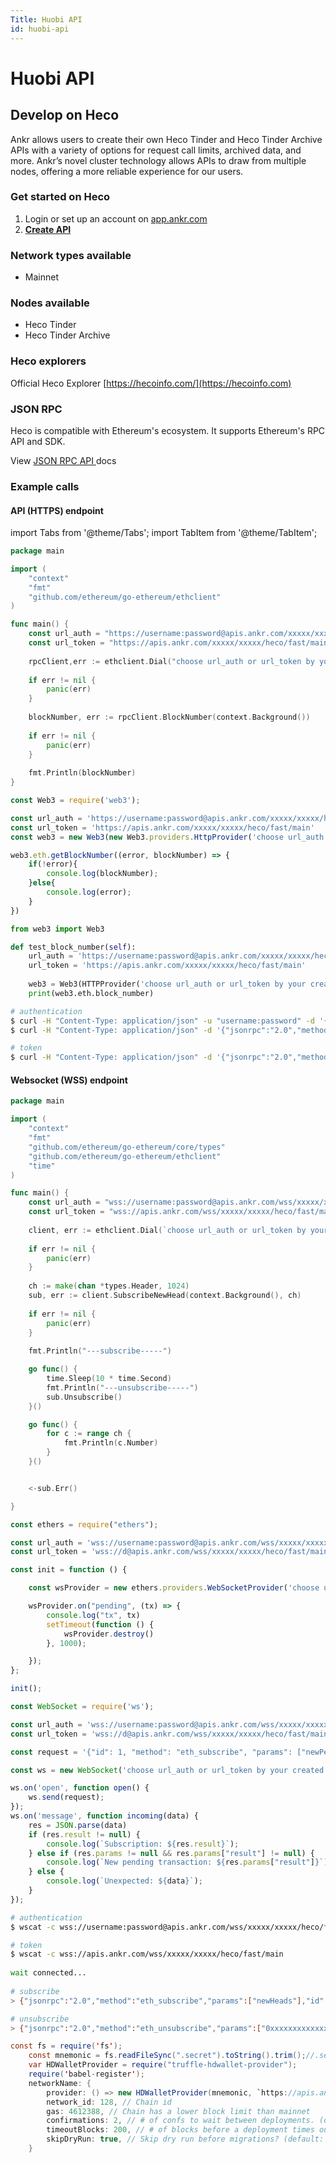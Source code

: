 ```yaml
---
Title: Huobi API
id: huobi-api
---
```


# Huobi API

## Develop on Heco

Ankr allows users to create their own Heco Tinder and Heco Tinder Archive APIs with a variety of options for request call limits, archived data, and more. Ankr’s novel cluster technology allows APIs to draw from multiple nodes, offering a more reliable experience for our users.

### Get started on Heco

1. Login or set up an account on [app.ankr.com](https://app.ankr.com/api/)
2. [**Create API**](https://app.ankr.com/apps/api)

### Network types available

* Mainnet

### Nodes available

* Heco Tinder
* Heco Tinder Archive

### Heco explorers

Official Heco Explorer [https://hecoinfo.com/](https://hecoinfo.com)

### JSON RPC

Heco is compatible with Ethereum's ecosystem. It supports Ethereum's RPC API and SDK.

View [JSON RPC API ](https://eth.wiki/json-rpc/api)docs

### Example calls

#### API (HTTPS) endpoint

import Tabs from '@theme/Tabs';
import TabItem from '@theme/TabItem';

<Tabs>
<TabItem value="go" label="Go">

```go
package main

import (
    "context"
    "fmt"
    "github.com/ethereum/go-ethereum/ethclient"
)

func main() {
    const url_auth = "https://username:password@apis.ankr.com/xxxxx/xxxxx/heco/fast/main"    // authentication
    const url_token = "https://apis.ankr.com/xxxxx/xxxxx/heco/fast/main"                     // token
    
    rpcClient,err := ethclient.Dial("choose url_auth or url_token by your created type")
    
    if err != nil {
        panic(err)
    }
    
    blockNumber, err := rpcClient.BlockNumber(context.Background())
    
    if err != nil {
        panic(err)
    }
    
    fmt.Println(blockNumber)
}
```
</TabItem>
<TabItem value="js" label="web3.js">

```javascript
const Web3 = require('web3');

const url_auth = 'https://username:password@apis.ankr.com/xxxxx/xxxxx/heco/fast/main'    // authentication
const url_token = 'https://apis.ankr.com/xxxxx/xxxxx/heco/fast/main'                     // token
const web3 = new Web3(new Web3.providers.HttpProvider('choose url_auth or url_token by your created type'));

web3.eth.getBlockNumber((error, blockNumber) => {
    if(!error){
        console.log(blockNumber);
    }else{
        console.log(error);
    }
})
```
</TabItem>
<TabItem value="py" label="Python">

```python
from web3 import Web3

def test_block_number(self):
    url_auth = 'https://username:password@apis.ankr.com/xxxxx/xxxxx/heco/fast/main'  # authentication
    url_token = 'https://apis.ankr.com/xxxxx/xxxxx/heco/fast/main'                   # token
    
    web3 = Web3(HTTPProvider('choose url_auth or url_token by your created type'))
    print(web3.eth.block_number)
```
</TabItem>
<TabItem value="curl" label="Curl">

```bash
# authentication
$ curl -H "Content-Type: application/json" -u "username:password" -d '{"jsonrpc":"2.0","method":"eth_blockNumber","params":[],"id":1}' https://apis.ankr.com/xxxxx/xxxxx/heco/fast/main
$ curl -H "Content-Type: application/json" -d '{"jsonrpc":"2.0","method":"eth_blockNumber","params":[],"id":1}' https://username:password@apis.ankr.com/xxxxx/xxxxx/heco/fast/main

# token
$ curl -H "Content-Type: application/json" -d '{"jsonrpc":"2.0","method":"eth_blockNumber","params":[],"id":1}' https://apis.ankr.com/xxxxx/xxxxx/heco/fast/main
```
</TabItem>
</Tabs>

#### Websocket (WSS) endpoint

<Tabs>
<TabItem value="go" label="Go">

```go
package main

import (
    "context"
    "fmt"
    "github.com/ethereum/go-ethereum/core/types"
    "github.com/ethereum/go-ethereum/ethclient"
    "time"
)

func main() {
    const url_auth = "wss://username:password@apis.ankr.com/wss/xxxxx/xxxxx/heco/fast/main" // authentication
    const url_token = "wss://apis.ankr.com/wss/xxxxx/xxxxx/heco/fast/main"                  // token
    
    client, err := ethclient.Dial(`choose url_auth or url_token by your created type`)
    
    if err != nil {
        panic(err)
    }
    
    ch := make(chan *types.Header, 1024)
    sub, err := client.SubscribeNewHead(context.Background(), ch)
    
    if err != nil {
        panic(err)
    }
    
    fmt.Println("---subscribe-----")

    go func() {
        time.Sleep(10 * time.Second)
        fmt.Println("---unsubscribe-----")
        sub.Unsubscribe()
    }()

    go func() {
        for c := range ch {
            fmt.Println(c.Number)
        }
    }()


    <-sub.Err()

}
```
</TabItem>
<TabItem value="js" label="Ethers.js">

```javascript
const ethers = require("ethers");

const url_auth = 'wss://username:password@apis.ankr.com/wss/xxxxx/xxxxx/heco/fast/main'    // authentication
const url_token = 'wss://d@apis.ankr.com/wss/xxxxx/xxxxx/heco/fast/main'                   // token

const init = function () {

    const wsProvider = new ethers.providers.WebSocketProvider('choose url_auth or url_token by your created type');

    wsProvider.on("pending", (tx) => {
        console.log("tx", tx)
        setTimeout(function () {
            wsProvider.destroy()
        }, 1000);

    });
};

init();
```
</TabItem>
<TabItem value="web3.js" label="web3.js">

```javascript
const WebSocket = require('ws');

const url_auth = 'wss://username:password@apis.ankr.com/wss/xxxxx/xxxxx/heco/fast/main'    // authentication
const url_token = 'wss://d@apis.ankr.com/wss/xxxxx/xxxxx/heco/fast/main'                   // token

const request = '{"id": 1, "method": "eth_subscribe", "params": ["newPendingTransactions"]}';  

const ws = new WebSocket('choose url_auth or url_token by your created type');

ws.on('open', function open() {
    ws.send(request);
});
ws.on('message', function incoming(data) {
    res = JSON.parse(data)
    if (res.result != null) {
        console.log(`Subscription: ${res.result}`);
    } else if (res.params != null && res.params["result"] != null) {
        console.log(`New pending transaction: ${res.params["result"]}`);
    } else {
        console.log(`Unexpected: ${data}`);
    }
});
```
</TabItem>
<TabItem value="curl" label="Curl">

```bash
# authentication
$ wscat -c wss://username:password@apis.ankr.com/wss/xxxxx/xxxxx/heco/fast/main

# token
$ wscat -c wss://apis.ankr.com/wss/xxxxx/xxxxx/heco/fast/main
  
wait connected...
  
# subscribe
> {"jsonrpc":"2.0","method":"eth_subscribe","params":["newHeads"],"id":1}

# unsubscribe
> {"jsonrpc":"2.0","method":"eth_unsubscribe","params":["0xxxxxxxxxxxxxxx"],"id":1}
```
</TabItem>
<TabItem value="truffle" label="Truffle">

```java
const fs = require('fs');
    const mnemonic = fs.readFileSync(".secret").toString().trim();//.secret   Mnemonic Phrase
    var HDWalletProvider = require("truffle-hdwallet-provider");
    require('babel-register');
    networkName: {
        provider: () => new HDWalletProvider(mnemonic, `https://apis.ankr.com/xxxxx/xxxxx/heco/archive/main`),
        network_id: 128, // Chain id
        gas: 4612388, // Chain has a lower block limit than mainnet
        confirmations: 2, // # of confs to wait between deployments. (default: 0)
        timeoutBlocks: 200, // # of blocks before a deployment times out  (minimum/default: 50)
        skipDryRun: true, // Skip dry run before migrations? (default: false for public nets )
    }
```
</TabItem>
</Tabs>